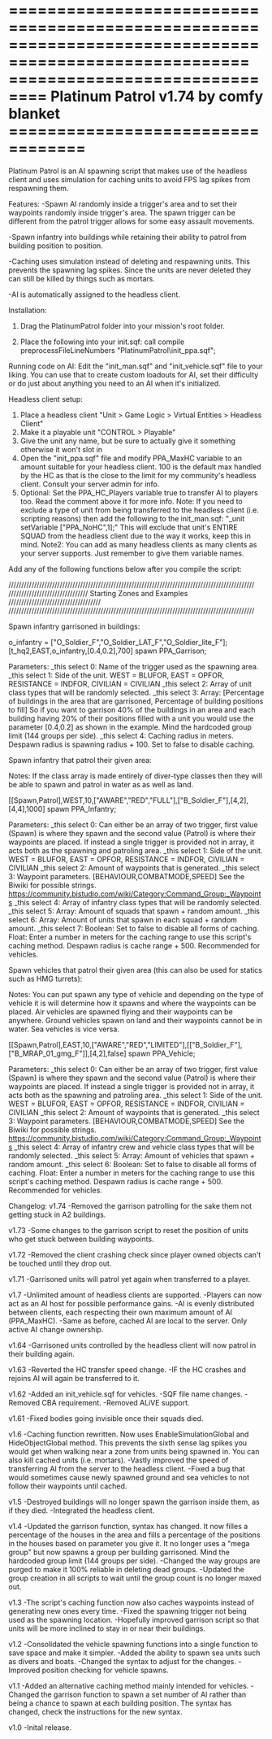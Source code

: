 =======================================================================================================
============================== Platinum Patrol v1.74 by comfy blanket ==================================
=======================================================================================================

Platinum Patrol is an AI spawning script that makes use of the headless client and uses simulation for
caching units to avoid FPS lag spikes from respawning them.

Features:
-Spawn AI randomly inside a trigger's area and to set their waypoints randomly inside
trigger's area. The spawn trigger can be different from the patrol trigger allows for some easy assault
movements.

-Spawn infantry into buildings while retaining their ability to patrol from building position to position.

-Caching uses simulation instead of deleting and respawning units. This prevents the spawning lag spikes.
 Since the units are never deleted they can still be killed by things such as mortars.
 
-AI is automatically assigned to the headless client.

Installation:
1)	Drag the PlatinumPatrol folder into your mission's root folder.

2)	Place the following into your init.sqf:
	call compile preprocessFileLineNumbers "PlatinumPatrol\init_ppa.sqf";
	
Running code on AI:
	Edit the "init_man.sqf" and "init_vehicle.sqf" file to your liking. You can use that to create custom loadouts
	for AI, set their difficulty or do just about anything you need to an AI when it's initialized.
	
Headless client setup:
1) Place a headless client "Unit > Game Logic > Virtual Entities > Headless Client"
2) Make it a playable unit "CONTROL > Playable"
3) Give the unit any name, but be sure to actually give it something otherwise it won't slot in
4) Open the "init_ppa.sqf" file and modify PPA_MaxHC variable to an amount suitable for your headless client.
   100 is the default max handled by the HC as that is the close to the limit for my community's headless client.
   Consult your server admin for info.
5) Optional: Set the PPA_HC_Players variable true to transfer AI to players too. Read the comment above it for more info.
Note: If you need to exclude a type of unit from being transferred to the headless client (i.e. scripting reasons)
	  then add the following to the init_man.sqf: "_unit setVariable ["PPA_NoHC",1];"
	  This will exclude that unit's ENTIRE SQUAD from the headless client due to the way it works, keep this in
	  mind.
Note2: You can add as many headless clients as many clients as your server supports. Just remember
	   to give them variable names.

Add any of the following functions below after you compile the script:

////////////////////////////////////////////////////////////////////////////////////////////////
/////////////////////////////// Starting Zones and Examples ////////////////////////////////////
////////////////////////////////////////////////////////////////////////////////////////////////

Spawn infantry garrisoned in buildings:

o_infantry = ["O_Soldier_F","O_Soldier_LAT_F","O_Soldier_lite_F"];
[t_hq2,EAST,o_infantry,[0.4,0.2],700] spawn PPA_Garrison;

Parameters:
_this select 0: Name of the trigger used as the spawning area.
_this select 1: Side of the unit. WEST = BLUFOR, EAST = OPFOR, RESISTANCE = INDFOR, CIVILIAN = CIVILIAN
_this select 2: Array of unit class types that will be randomly selected.
_this select 3: Array: [Percentage of buildings in the area that are garrisoned, Percentage of building positions to fill]
				So if you want to garrison 40% of the buildings in an area and each building having 20% of their positions
				filled with a unit you would use the parameter [0.4,0.2] as shown in the example.
				Mind the hardcoded group limit (144 groups per side).
_this select 4: Caching radius in meters. Despawn radius is spawning radius + 100. Set to false to disable caching.


Spawn infantry that patrol their given area:

Notes: If the class array is made entirely of diver-type classes then they will be able to spawn and patrol in water as
       as well as land.

[[Spawn,Patrol],WEST,10,["AWARE","RED","FULL"],["B_Soldier_F"],[4,2],[4,4],1000] spawn PPA_Infantry;

Parameters:
_this select 0: Can either be an array of two trigger, first value (Spawn) is where they spawn and the second
				value (Patrol) is where their waypoints are placed. If instead a single trigger is provided
				not in array, it acts both as the spawning and patroling area.
_this select 1: Side of the unit. WEST = BLUFOR, EAST = OPFOR, RESISTANCE = INDFOR, CIVILIAN = CIVILIAN
_this select 2: Amount of waypoints that is generated.
_this select 3: Waypoint parameters. [BEHAVIOUR,COMBATMODE,SPEED]
				See the Biwiki for possible strings. https://community.bistudio.com/wiki/Category:Command_Group:_Waypoints
_this select 4: Array of infantry class types that will be randomly selected.
_this select 5: Array: Amount of squads that spawn + random amount.
_this select 6: Array: Amount of units that spawn in each squad + random amount.
_this select 7: Boolean: Set to false to disable all forms of caching.
				Float: Enter a number in meters for the caching range to use this script's caching method.
					   Despawn radius is cache range + 500. Recommended for vehicles.

Spawn vehicles that patrol their given area (this can also be used for statics such as HMG turrets):

Notes: You can put spawn any type of vehicle and depending on the type of vehicle it is will determine how it spawns
	   and where the waypoints can be placed. Air vehicles are spawned flying and their waypoints can be anywhere.
	   Ground vehicles spawn on land and their waypoints cannot be in water. Sea vehicles is vice versa.

[[Spawn,Patrol],EAST,10,["AWARE","RED","LIMITED"],[["B_Soldier_F"],["B_MRAP_01_gmg_F"]],[4,2],false] spawn PPA_Vehicle;

Parameters:
_this select 0: Can either be an array of two trigger, first value (Spawn) is where they spawn and the second
				value (Patrol) is where their waypoints are placed. If instead a single trigger is provided
				not in array, it acts both as the spawning and patroling area.
_this select 1: Side of the unit. WEST = BLUFOR, EAST = OPFOR, RESISTANCE = INDFOR, CIVILIAN = CIVILIAN
_this select 2: Amount of waypoints that is generated.
_this select 3: Waypoint parameters. [BEHAVIOUR,COMBATMODE,SPEED]
				See the Biwiki for possible strings. https://community.bistudio.com/wiki/Category:Command_Group:_Waypoints
_this select 4: Array of infantry crew and vehicle class types that will be randomly selected.
_this select 5: Array: Amount of vehicles that spawn + random amount.
_this select 6: Boolean: Set to false to disable all forms of caching.
				Float: Enter a number in meters for the caching range to use this script's caching method.
					   Despawn radius is cache range + 500. Recommended for vehicles.			
				
Changelog:
v1.74
-Removed the garrison patrolling for the sake them not getting stuck in A2 buildings.

v1.73
-Some changes to the garrison script to reset the position of units who get stuck between building waypoints.

v1.72
-Removed the client crashing check since player owned objects can't be touched until they drop out.

v1.71
-Garrisoned units will patrol yet again when transferred to a player.

v1.7
-Unlimited amount of headless clients are supported.
-Players can now act as an AI host for possible performance gains.
-AI is evenly distributed between clients, each respecting their own maximum amount of AI (PPA_MaxHC).
-Same as before, cached AI are local to the server. Only active AI change ownership.

v1.64
-Garrisoned units controlled by the headless client will now patrol in their building again.

v1.63
-Reverted the HC transfer speed change.
-IF the HC crashes and rejoins AI will again be transferred to it.

v1.62
-Added an init_vehicle.sqf for vehicles.
-SQF file name changes.
-Removed CBA requirement.
-Removed ALiVE support.

v1.61
-Fixed bodies going invisible once their squads died.

v1.6
-Caching function rewritten. Now uses EnableSimulationGlobal and HideObjectGlobal method. This prevents the sixth sense
 lag spikes you would get when walking near a zone from units being spawned in. You can also kill cached units (i.e. mortars).
-Vastly improved the speed of transferring AI from the server to the headless client.
-Fixed a bug that would sometimes cause newly spawned ground and sea vehicles to not follow their waypoints until cached.

v1.5
-Destroyed buildings will no longer spawn the garrison inside them, as if they died.
-Integrated the headless client.

v1.4
-Updated the garrison function, syntax has changed. It now filles a percentage of the houses in the area and
 fills a percentage of the positions in the houses based on parameter you give it. It no longer uses a "mega group"
 but now spawns a group per building garrisoned. Mind the hardcoded group limit (144 groups per side).
-Changed the way groups are purged to make it 100% reliable in deleting dead groups.
-Updated the group creation in all scripts to wait until the group count is no longer maxed out.

v1.3
-The script's caching function now also caches waypoints instead of generating new ones every time.
-Fixed the spawning trigger not being used as the spawning location.
-Hopefully improved garrison script so that units will be more inclined to stay in or near their buildings.

v1.2
-Consolidated the vehicle spawning functions into a single function to save space and make it simpler.
-Added the ability to spawn sea units such as divers and boats.
-Changed the syntax to adjust for the changes.
-Improved position checking for vehicle spawns.

v1.1
-Added an alternative caching method mainly intended for vehicles.
-Changed the garrison function to spawn a set number of AI rather than being a chance to spawn at each building position.
 The syntax has changed, check the instructions for the new syntax.

v1.0
-Inital release.
